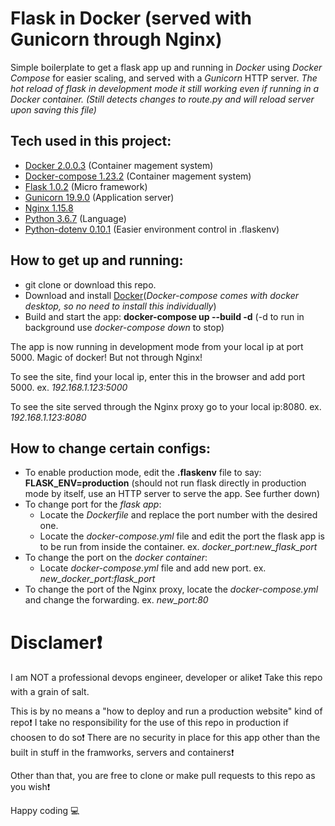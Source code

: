 # Flask in Docker (served with Gunicorn through Nginx)

Simple boilerplate to get a flask app up and running in *Docker* using *Docker Compose* for easier scaling, and served with a *Gunicorn* HTTP server.
*The hot reload of flask in development mode it still working even if running in a Docker container. (Still detects changes to route.py and will reload server upon saving this file)*

## Tech used in this project:

- [Docker 2.0.0.3](https://github.com/docker) (Container magement system)
- [Docker-compose 1.23.2](https://github.com/docker/compose) (Container magement system)
- [Flask 1.0.2](http://flask.pocoo.org/) (Micro framework)
- [Gunicorn 19.9.0](https://gunicorn.org/) (Application server)
- [Nginx 1.15.8](https://www.nginx.com/)
- [Python 3.6.7](https://www.python.org/) (Language)
- [Python-dotenv 0.10.1](https://github.com/grauwoelfchen/flask-dotenv) (Easier environment control in .flaskenv)

## How to get up and running:

- git clone or download this repo.
- Download and install [Docker](https://www.docker.com/get-started)(*Docker-compose comes with docker desktop, so no need to install this individually*)
- Build and start the app: **docker-compose up --build -d** (-d to run in background use *docker-compose down* to stop)

The app is now running in development mode from your local ip at port 5000. Magic of docker! But not through Nginx!

To see the site, find your local ip, enter this in the browser and add port 5000. ex. *192.168.1.123:5000*

To see the site served through the Nginx proxy go to your local ip:8080. ex. *192.168.1.123:8080*

## How to change certain configs:
- To enable production mode, edit the **.flaskenv** file to say: **FLASK_ENV=production** (should not run flask directly in production mode by itself, use an HTTP server to serve the app. See further down)
- To change port for the *flask app*: 
    - Locate the *Dockerfile* and replace the port number with the desired one.
    - Locate the *docker-compose.yml* file and edit the port the flask app is to be run from inside the container. ex. *docker_port:new_flask_port*
- To change the port on the *docker container*:
    - Locate *docker-compose.yml* file and add new port. ex. *new_docker_port:flask_port*
- To change the port of the Nginx proxy, locate the *docker-compose.yml* and change the forwarding. ex. *new_port:80*

# Disclamer❗️

I am NOT a professional devops engineer, developer or alike❗️ Take this repo with a grain of salt.

This is by no means a "how to deploy and run a production website" kind of repo❗️
I take no responsibility for the use of this repo in production if choosen to do so❗️
There are no security in place for this app other than the built in stuff in the framworks, servers and containers❗️

Other than that, you are free to clone or make pull requests to this repo as you wish❗️

Happy coding 💻
